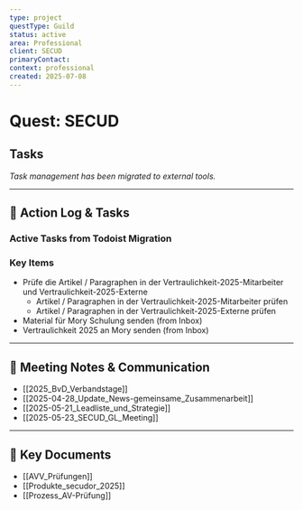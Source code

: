 ```yaml
---
type: project
questType: Guild
status: active
area: Professional
client: SECUD
primaryContact: 
context: professional
created: 2025-07-08
---
```


# Quest: SECUD

## Tasks

*Task management has been migrated to external tools.*

---

## 📝 Action Log & Tasks

### Active Tasks from Todoist Migration
### Key Items
- Prüfe die Artikel / Paragraphen in der Vertraulichkeit-2025-Mitarbeiter und Vertraulichkeit-2025-Externe
  - Artikel / Paragraphen in der Vertraulichkeit-2025-Mitarbeiter prüfen
  - Artikel / Paragraphen in der Vertraulichkeit-2025-Externe prüfen
- Material für Mory Schulung senden (from Inbox)
- Vertraulichkeit 2025 an Mory senden (from Inbox)


---
## 💬 Meeting Notes & Communication
- [[2025_BvD_Verbandstage]]
- [[2025-04-28_Update_News-gemeinsame_Zusammenarbeit]]
- [[2025-05-21_Leadliste_und_Strategie]]
- [[2025-05-23_SECUD_GL_Meeting]]

---
## 📎 Key Documents
- [[AVV_Prüfungen]]
- [[Produkte_secudor_2025]]
- [[Prozess_AV-Prüfung]]
